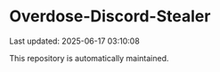 # Overdose-Discord-Stealer

Last updated: 2025-06-17 03:10:08

This repository is automatically maintained.
